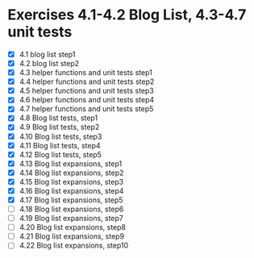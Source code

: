 # Exercises 4.1-4.2 Blog List, 4.3-4.7 unit tests

- [x] 4.1 blog list step1
- [x] 4.2 blog list step2
- [x] 4.3 helper functions and unit tests step1
- [x] 4.4 helper functions and unit tests step2
- [x] 4.5 helper functions and unit tests step3
- [x] 4.6 helper functions and unit tests step4
- [x] 4.7 helper functions and unit tests step5
- [x] 4.8 Blog list tests, step1
- [x] 4.9 Blog list tests, step2
- [x] 4.10 Blog list tests, step3
- [x] 4.11 Blog list tests, step4
- [x] 4.12 Blog list tests, step5
- [x] 4.13 Blog list expansions, step1
- [x] 4.14 Blog list expansions, step2
- [x] 4.15 Blog list expansions, step3
- [x] 4.16 Blog list expansions, step4
- [x] 4.17 Blog list expansions, step5
- [ ] 4.18 Blog list expansions, step6
- [ ] 4.19 Blog list expansions, step7
- [ ] 4.20 Blog list expansions, step8
- [ ] 4.21 Blog list expansions, step9
- [ ] 4.22 Blog list expansions, step10
